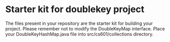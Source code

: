 Starter kit for doublekey project
===============

The files present in your repository are the starter kit for building your project.  Please remember not to modify the DoubleKeyMap interface. Place your DoubleKeyHashMap.java file into src/cs601/collections directory.
